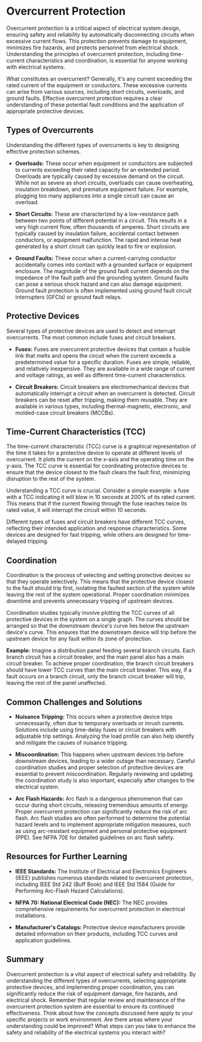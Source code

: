 # Overcurrent Protection

Overcurrent protection is a critical aspect of electrical system design, ensuring safety and reliability by automatically disconnecting circuits when excessive current flows. This protection prevents damage to equipment, minimizes fire hazards, and protects personnel from electrical shock. Understanding the principles of overcurrent protection, including time-current characteristics and coordination, is essential for anyone working with electrical systems.

What constitutes an overcurrent? Generally, it's any current exceeding the rated current of the equipment or conductors. These excessive currents can arise from various sources, including short circuits, overloads, and ground faults. Effective overcurrent protection requires a clear understanding of these potential fault conditions and the application of appropriate protective devices.

## Types of Overcurrents

Understanding the different types of overcurrents is key to designing effective protection schemes.

*   **Overloads:** These occur when equipment or conductors are subjected to currents exceeding their rated capacity for an extended period. Overloads are typically caused by excessive demand on the circuit. While not as severe as short circuits, overloads can cause overheating, insulation breakdown, and premature equipment failure. For example, plugging too many appliances into a single circuit can cause an overload.

*   **Short Circuits:** These are characterized by a low-resistance path between two points of different potential in a circuit. This results in a very high current flow, often thousands of amperes. Short circuits are typically caused by insulation failure, accidental contact between conductors, or equipment malfunction. The rapid and intense heat generated by a short circuit can quickly lead to fire or explosion.

*   **Ground Faults:** These occur when a current-carrying conductor accidentally comes into contact with a grounded surface or equipment enclosure. The magnitude of the ground fault current depends on the impedance of the fault path and the grounding system. Ground faults can pose a serious shock hazard and can also damage equipment. Ground fault protection is often implemented using ground fault circuit interrupters (GFCIs) or ground fault relays.

## Protective Devices

Several types of protective devices are used to detect and interrupt overcurrents. The most common include fuses and circuit breakers.

*   **Fuses:** Fuses are overcurrent protective devices that contain a fusible link that melts and opens the circuit when the current exceeds a predetermined value for a specific duration. Fuses are simple, reliable, and relatively inexpensive. They are available in a wide range of current and voltage ratings, as well as different time-current characteristics.

*   **Circuit Breakers:** Circuit breakers are electromechanical devices that automatically interrupt a circuit when an overcurrent is detected. Circuit breakers can be reset after tripping, making them reusable. They are available in various types, including thermal-magnetic, electronic, and molded-case circuit breakers (MCCBs).

## Time-Current Characteristics (TCC)

The time-current characteristic (TCC) curve is a graphical representation of the time it takes for a protective device to operate at different levels of overcurrent. It plots the current on the x-axis and the operating time on the y-axis. The TCC curve is essential for coordinating protective devices to ensure that the device closest to the fault clears the fault first, minimizing disruption to the rest of the system.

Understanding a TCC curve is crucial. Consider a simple example: a fuse with a TCC indicating it will blow in 10 seconds at 200% of its rated current. This means that if the current flowing through the fuse reaches twice its rated value, it will interrupt the circuit within 10 seconds.

Different types of fuses and circuit breakers have different TCC curves, reflecting their intended application and response characteristics. Some devices are designed for fast tripping, while others are designed for time-delayed tripping.

## Coordination

Coordination is the process of selecting and setting protective devices so that they operate selectively. This means that the protective device closest to the fault should trip first, isolating the faulted section of the system while leaving the rest of the system operational. Proper coordination minimizes downtime and prevents unnecessary tripping of upstream devices.

Coordination studies typically involve plotting the TCC curves of all protective devices in the system on a single graph. The curves should be arranged so that the downstream device's curve lies below the upstream device's curve. This ensures that the downstream device will trip before the upstream device for any fault within its zone of protection.

**Example:** Imagine a distribution panel feeding several branch circuits. Each branch circuit has a circuit breaker, and the main panel also has a main circuit breaker. To achieve proper coordination, the branch circuit breakers should have lower TCC curves than the main circuit breaker. This way, if a fault occurs on a branch circuit, only the branch circuit breaker will trip, leaving the rest of the panel unaffected.

## Common Challenges and Solutions

*   **Nuisance Tripping:** This occurs when a protective device trips unnecessarily, often due to temporary overloads or inrush currents. Solutions include using time-delay fuses or circuit breakers with adjustable trip settings. Analyzing the load profile can also help identify and mitigate the causes of nuisance tripping.

*   **Miscoordination:** This happens when upstream devices trip before downstream devices, leading to a wider outage than necessary. Careful coordination studies and proper selection of protective devices are essential to prevent miscoordination. Regularly reviewing and updating the coordination study is also important, especially after changes to the electrical system.

*   **Arc Flash Hazards:** Arc flash is a dangerous phenomenon that can occur during short circuits, releasing tremendous amounts of energy. Proper overcurrent protection can significantly reduce the risk of arc flash. Arc flash studies are often performed to determine the potential hazard levels and to implement appropriate mitigation measures, such as using arc-resistant equipment and personal protective equipment (PPE). See NFPA 70E for detailed guidelines on arc flash safety.

## Resources for Further Learning

*   **IEEE Standards:** The Institute of Electrical and Electronics Engineers (IEEE) publishes numerous standards related to overcurrent protection, including IEEE Std 242 (Buff Book) and IEEE Std 1584 (Guide for Performing Arc-Flash Hazard Calculations).

*   **NFPA 70: National Electrical Code (NEC):** The NEC provides comprehensive requirements for overcurrent protection in electrical installations.

*   **Manufacturer's Catalogs:** Protective device manufacturers provide detailed information on their products, including TCC curves and application guidelines.

## Summary

Overcurrent protection is a vital aspect of electrical safety and reliability. By understanding the different types of overcurrents, selecting appropriate protective devices, and implementing proper coordination, you can significantly reduce the risk of equipment damage, fire hazards, and electrical shock. Remember that regular review and maintenance of the overcurrent protection system are essential to ensure its continued effectiveness. Think about how the concepts discussed here apply to your specific projects or work environment. Are there areas where your understanding could be improved? What steps can you take to enhance the safety and reliability of the electrical systems you interact with?